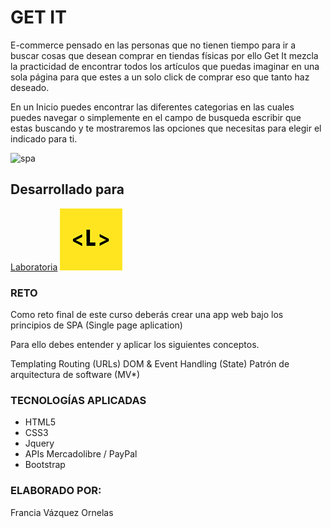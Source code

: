 # GET IT 

E-commerce pensado en las personas que no tienen tiempo para ir a buscar cosas que desean comprar en tiendas físicas por ello Get It mezcla la practicidad de encontrar todos los artículos que puedas imaginar en una sola página para que estes a un solo click de comprar eso que tanto haz deseado. 

En un Inicio puedes encontrar las diferentes categorias en las cuales puedes navegar o simplemente en el campo de busqueda escribir que estas buscando y te mostraremos las opciones que necesitas para elegir el indicado para ti.


![spa](https://user-images.githubusercontent.com/37431745/45119322-c19a8800-b120-11e8-8a96-5d734825c2a7.png)

## Desarrollado para 
[Laboratoria](http://laboratoria.la)
![laboratoria](assets/image/laboratoria.png)


### RETO

Como reto final de este curso deberás crear una app web bajo los principios de SPA (Single page aplication)

Para ello debes entender y aplicar los siguientes conceptos.

Templating Routing (URLs) DOM & Event Handling (State) Patrón de arquitectura de software (MV*)

### TECNOLOGÍAS APLICADAS

- HTML5
- CSS3
- Jquery
- APIs Mercadolibre / PayPal
- Bootstrap



### ELABORADO POR:
Francia Vázquez Ornelas



